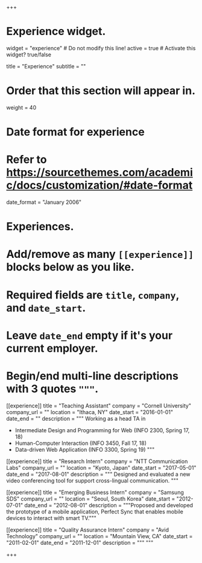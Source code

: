 +++
# Experience widget.
widget = "experience"  # Do not modify this line!
active = true  # Activate this widget? true/false

title = "Experience"
subtitle = ""

# Order that this section will appear in.
weight = 40

# Date format for experience
#   Refer to https://sourcethemes.com/academic/docs/customization/#date-format
date_format = "January 2006"

# Experiences.
#   Add/remove as many `[[experience]]` blocks below as you like.
#   Required fields are `title`, `company`, and `date_start`.
#   Leave `date_end` empty if it's your current employer.
#   Begin/end multi-line descriptions with 3 quotes `"""`.

[[experience]]
  title = "Teaching Assistant"
  company = "Cornell University"
  company_url = ""
  location = "Ithaca, NY"
  date_start = "2016-01-01"
  date_end = ""
  description = """
  Working as a head TA in

  - Intermediate Design and Programming for Web (INFO 2300, Spring 17, 18)
  - Human-Computer Interaction (INFO 3450, Fall 17, 18)
  - Data-driven Web Application (INFO 3300, Spring 19)
  """

[[experience]]
  title = "Research Intern"
  company = "NTT Communication Labs"
  company_url = ""
  location = "Kyoto, Japan"
  date_start = "2017-05-01"
  date_end = "2017-08-01"
  description = """
  Designed and evaluated a new video conferencing tool for support cross-lingual communication.
  """

  [[experience]]
    title = "Emerging Business Intern"
    company = "Samsung SDS"
    company_url = ""
    location = "Seoul, South Korea"
    date_start = "2012-07-01"
    date_end = "2012-08-01"
    description = """Proposed and developed the prototype of a mobile application, Perfect Sync that enables mobile devices to interact with smart TV."""

  [[experience]]
    title = "Quality Assurance Intern"
    company = "Avid Technology"
    company_url = ""
    location = "Mountain View, CA"
    date_start = "2011-02-01"
    date_end = "2011-12-01"
    description = """
    """


+++
